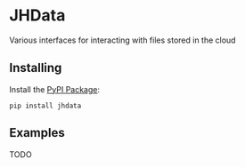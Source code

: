 JHData
================

Various interfaces for interacting with files stored in the cloud

## Installing

Install the [PyPI Package](https://pypi.org/project/jhdata/):

    pip install jhdata

## Examples

TODO
